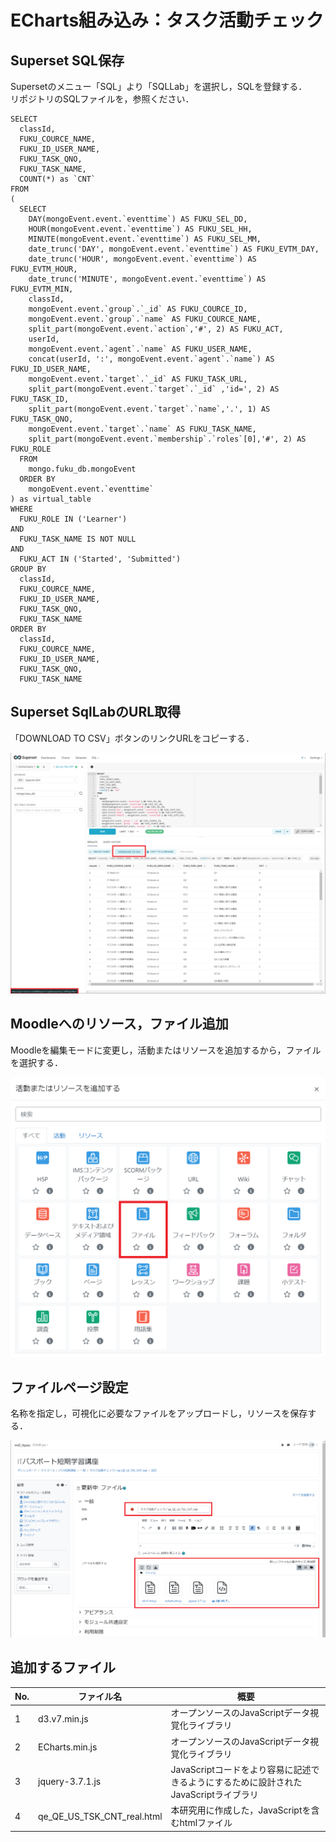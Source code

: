 # ECharts組み込み：タスク活動チェック
##  Superset SQL保存
Supersetのメニュー「SQL」より「SQLLab」を選択し，SQLを登録する．  
リポジトリのSQLファイルを，参照ください．

```
SELECT
  classId,
  FUKU_COURCE_NAME,
  FUKU_ID_USER_NAME,
  FUKU_TASK_QNO,
  FUKU_TASK_NAME,
  COUNT(*) as `CNT`
FROM
(
  SELECT 
    DAY(mongoEvent.event.`eventtime`) AS FUKU_SEL_DD,
    HOUR(mongoEvent.event.`eventtime`) AS FUKU_SEL_HH,
    MINUTE(mongoEvent.event.`eventtime`) AS FUKU_SEL_MM,
    date_trunc('DAY', mongoEvent.event.`eventtime`) AS FUKU_EVTM_DAY,
    date_trunc('HOUR', mongoEvent.event.`eventtime`) AS FUKU_EVTM_HOUR,
    date_trunc('MINUTE', mongoEvent.event.`eventtime`) AS FUKU_EVTM_MIN,
    classId,
    mongoEvent.event.`group`.`_id` AS FUKU_COURCE_ID,
    mongoEvent.event.`group`.`name` AS FUKU_COURCE_NAME,
    split_part(mongoEvent.event.`action`,'#', 2) AS FUKU_ACT,
    userId,
    mongoEvent.event.`agent`.`name` AS FUKU_USER_NAME,
    concat(userId, ':', mongoEvent.event.`agent`.`name`) AS FUKU_ID_USER_NAME,
    mongoEvent.event.`target`.`_id` AS FUKU_TASK_URL,
    split_part(mongoEvent.event.`target`.`_id` ,'id=', 2) AS FUKU_TASK_ID,
    split_part(mongoEvent.event.`target`.`name`,'.', 1) AS FUKU_TASK_QNO,
    mongoEvent.event.`target`.`name` AS FUKU_TASK_NAME,
    split_part(mongoEvent.event.`membership`.`roles`[0],'#', 2) AS FUKU_ROLE
  FROM 
    mongo.fuku_db.mongoEvent
  ORDER BY
    mongoEvent.event.`eventtime` 
) as virtual_table
WHERE 
  FUKU_ROLE IN ('Learner') 
AND
  FUKU_TASK_NAME IS NOT NULL
AND
  FUKU_ACT IN ('Started', 'Submitted') 
GROUP BY
  classId,
  FUKU_COURCE_NAME,
  FUKU_ID_USER_NAME,
  FUKU_TASK_QNO,
  FUKU_TASK_NAME
ORDER BY
  classId,
  FUKU_COURCE_NAME,
  FUKU_ID_USER_NAME,
  FUKU_TASK_QNO,
  FUKU_TASK_NAME
```

##  Superset SqlLabのURL取得
「DOWNLOAD TO CSV」ボタンのリンクURLをコピーする．  

![タスク活用チェックURL](image/タスク活動チェック_sqllabo.png)

##  Moodleへのリソース，ファイル追加
Moodleを編集モードに変更し，活動またはリソースを追加するから，ファイルを選択する．  

![リソース追加](image/リソース追加.png)

##  ファイルページ設定
名称を指定し，可視化に必要なファイルをアップロードし，リソースを保存する．　　

![リソース追加](image/タスク活動チェック_編集.png)

## 追加するファイル
|No.|ファイル名|概要|
|----|----|----|
|1|d3.v7.min.js|オープンソースのJavaScriptデータ視覚化ライブラリ|
|2|ECharts.min.js|オープンソースのJavaScriptデータ視覚化ライブラリ|
|3|jquery-3.7.1.js|JavaScriptコードをより容易に記述できるようにするために設計されたJavaScriptライブラリ|
|4|qe_QE_US_TSK_CNT_real.html|本研究用に作成した，JavaScriptを含むhtmlファイル|


